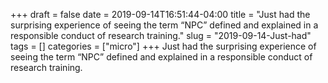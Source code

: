 +++draft = falsedate = 2019-09-14T16:51:44-04:00title = "Just had the surprising experience of seeing the term “NPC” defined and explained in a responsible conduct of research training."slug = "2019-09-14-Just-had"tags = []categories = ["micro"]+++Just had the surprising experience of seeing the term “NPC” defined and explained in a responsible conduct of research training.